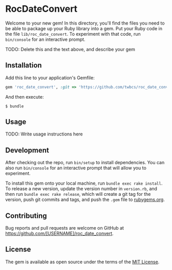 # RocDateConvert

Welcome to your new gem! In this directory, you'll find the files you need to be able to package up your Ruby library into a gem. Put your Ruby code in the file `lib/roc_date_convert`. To experiment with that code, run `bin/console` for an interactive prompt.

TODO: Delete this and the text above, and describe your gem

## Installation

Add this line to your application's Gemfile:

```ruby
gem 'roc_date_convert', :git => 'https://github.com/twbcs/roc_date_convert.git', :branch => 'master'
```

And then execute:

    $ bundle

## Usage

TODO: Write usage instructions here

## Development

After checking out the repo, run `bin/setup` to install dependencies. You can also run `bin/console` for an interactive prompt that will allow you to experiment.

To install this gem onto your local machine, run `bundle exec rake install`. To release a new version, update the version number in `version.rb`, and then run `bundle exec rake release`, which will create a git tag for the version, push git commits and tags, and push the `.gem` file to [rubygems.org](https://rubygems.org).

## Contributing

Bug reports and pull requests are welcome on GitHub at https://github.com/[USERNAME]/roc_date_convert.


## License

The gem is available as open source under the terms of the [MIT License](http://opensource.org/licenses/MIT).
